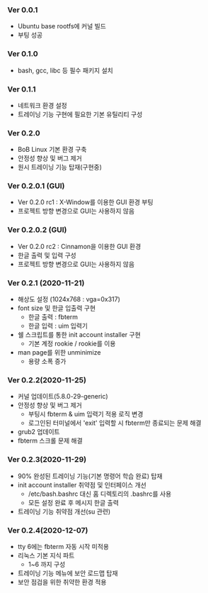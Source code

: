 ### Ver 0.0.1
- Ubuntu base rootfs에 커널 빌드
- 부팅 성공

### Ver 0.1.0
- bash, gcc, libc 등 필수 패키지 설치

### Ver 0.1.1
- 네트워크 환경 설정
- 트레이닝 기능 구현에 필요한 기본 유틸리티 구성

### Ver 0.2.0
- BoB Linux 기본 환경 구축
- 안정성 향상 및 버그 제거
- 원시 트레이닝 기능 탑재(구현중)

### Ver 0.2.0.1 (GUI)
- Ver 0.2.0 rc1 : X-Window를 이용한 GUI 환경 부팅
- 프로젝트 방향 변경으로 GUI는 사용하지 않음

### Ver 0.2.0.2 (GUI)
- Ver 0.2.0 rc2 : Cinnamon을 이용한 GUI 환경
- 한글 출력 및 입력 구성
- 프로젝트 방향 변경으로 GUI는 사용하지 않음

### Ver 0.2.1 (2020-11-21)
- 해상도 설정 (1024x768 : vga=0x317)
- font size 및 한글 입출력 구현
  - 한글 출력 : fbterm 
  - 한글 입력 : uim 입력기
- 쉘 스크립트를 통한 init account installer 구현
  - 기본 계정 rookie / rookie를 이용
- man page를 위한 unminimize
  - 용량 소폭 증가
  
### Ver 0.2.2(2020-11-25)
- 커널 업데이트(5.8.0-29-generic)
- 안정성 향상 및 버그 제거
  - 부팅시 fbterm & uim 입력기 적용 로직 변경
  - 로그인된 터미널에서 'exit' 입력할 시 fbterm만 종료되는 문제 해결
- grub2 업데이트
- fbterm 스크롤 문제 해결

### Ver 0.2.3(2020-11-29)
- 90% 완성된 트레이닝 기능(기본 명령어 학습 완료) 탑재
- init account installer 취약점 및 인터페이스 개선
  - /etc/bash.bashrc 대신 홈 디렉토리의 .bashrc를 사용
  - 모든 설정 완료 후 메시지 한글 출력
- 트레이닝 기능 취약점 개선(su 관련)

### Ver 0.2.4(2020-12-07)
- tty 6에는 fbterm 자동 시작 미적용
- 리눅스 기본 지식 파트
  - 1~6 까지 구성
- 트레이닝 기능 메뉴에 보안 로드맵 탑재
- 보안 점검을 위한 취약한 환경 적용
